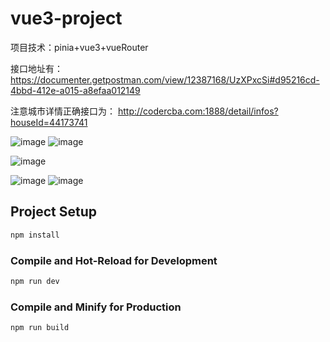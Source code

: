 # vue3-project

项目技术：pinia+vue3+vueRouter

接口地址有：
https://documenter.getpostman.com/view/12387168/UzXPxcSi#d95216cd-4bbd-412e-a015-a8efaa012149

注意城市详情正确接口为：
http://codercba.com:1888/detail/infos?houseId=44173741


![image](https://github.com/caszca/vue3-project/blob/master/imgShow/img.png)    ![image](https://github.com/caszca/vue3-project/blob/master/imgShow/img1.png) 
   
  ![image](https://github.com/caszca/vue3-project/blob/master/imgShow/img3.png)

  ![image](https://github.com/caszca/vue3-project/blob/master/imgShow/img4.png) ![image](https://github.com/caszca/vue3-project/blob/master/imgShow/img2.png) 


## Project Setup   

```sh
npm install
```

### Compile and Hot-Reload for Development

```sh
npm run dev
```

### Compile and Minify for Production

```sh
npm run build
```
